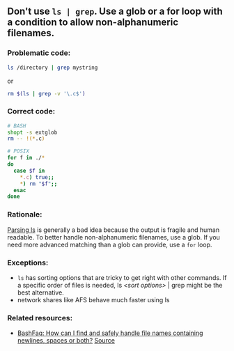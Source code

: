 ## Don't use `ls | grep`. Use a glob or a for loop with a condition to allow non-alphanumeric filenames.

### Problematic code:

```sh
ls /directory | grep mystring
```

or

```sh
rm $(ls | grep -v '\.c$')
```

### Correct code:

```sh
# BASH
shopt -s extglob
rm -- !(*.c)

# POSIX
for f in ./*
do
  case $f in
    *.c) true;;
    *) rm "$f";;
  esac
done
```

### Rationale:

[Parsing ls](https://mywiki.wooledge.org/ParsingLs) is generally a bad idea because the output is fragile and human readable. To better handle non-alphanumeric filenames, use a glob. If you need more advanced matching than a glob can provide, use a `for` loop.

### Exceptions:

- `ls` has sorting options that are tricky to get right with other commands. If a specific order of files is needed, ls _\<sort options\>_ | grep might be the best alternative.
- network shares like AFS behave much faster using ls

### Related resources:

* [BashFaq: How can I find and safely handle file names containing newlines, spaces or both?](https://mywiki.wooledge.org/BashFAQ/020)
[Source](https://github.com/koalaman/shellcheck/wiki/SC2010)

